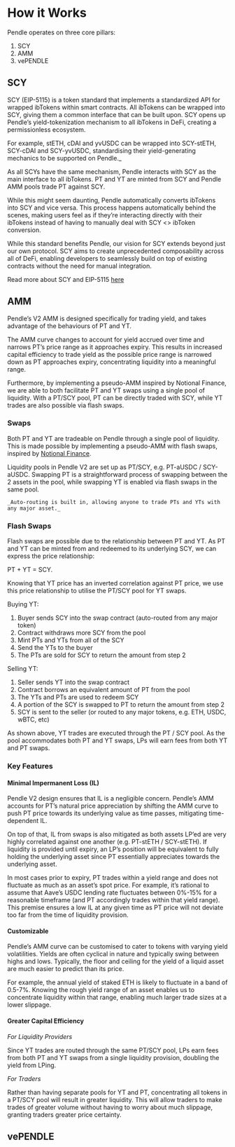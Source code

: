 
# How it Works

Pendle operates on three core pillars:

1. SCY
2. AMM
3. vePENDLE

## SCY

<!-- <p id="gdcalert8" ><span style="color: red; font-weight: bold">>>>>>  gd2md-html alert: inline image link here (to images/image8.png). Store image on your image server and adjust path/filename/extension if necessary. </span><br>(<a href="#">Back to top</a>)(<a href="#gdcalert9">Next alert</a>)<br><span style="color: red; font-weight: bold">>>>>> </span></p>

![alt_text](images/image8.png "image_tooltip") -->

SCY (EIP-5115) is a token standard that implements a standardized API for wrapped ibTokens within smart contracts. All ibTokens can be wrapped into SCY, giving them a common interface that can be built upon. SCY opens up Pendle’s yield-tokenization mechanism to all ibTokens in DeFi, creating a permissionless ecosystem.

For example, stETH, cDAI and yvUSDC can be wrapped into SCY-stETH, SCY-cDAI and SCY-yvUSDC, standardising their yield-generating mechanics to be supported on Pendle._

As all SCYs have the same mechanism, Pendle interacts with SCY as the main interface to all ibTokens. PT and YT are minted from SCY and Pendle AMM pools trade PT against SCY.

While this might seem daunting, Pendle automatically converts ibTokens into SCY and vice versa. This process happens automatically behind the scenes, making users feel as if they’re interacting directly with their ibTokens instead of having to manually deal with SCY &lt;> ibToken conversion.

While this standard benefits Pendle, our vision for SCY extends beyond just our own protocol. SCY aims to create unprecedented composability across all of DeFi, enabling developers to seamlessly build on top of existing contracts without the need for manual integration.

Read more about SCY and EIP-5115 [here](https://ethereum-magicians.org/t/eip-5115-super-composable-yield-token/9423)

## AMM

Pendle’s V2 AMM is designed specifically for trading yield, and takes advantage of the behaviours of PT and YT.

The AMM curve changes to account for yield accrued over time and narrows PT’s price range as it approaches expiry. This results in increased capital efficiency to trade yield as the possible price range is narrowed down as PT approaches expiry, concentrating liquidity into a meaningful range.

Furthermore, by implementing a pseudo-AMM inspired by Notional Finance, we are able to both facilitate PT and YT swaps using a single pool of liquidity. With a PT/SCY pool, PT can be directly traded with SCY, while YT trades are also possible via flash swaps.

### Swaps

Both PT and YT are tradeable on Pendle through a single pool of liquidity. This is made possible by implementing a pseudo-AMM with flash swaps, inspired by [Notional Finance](https://notional.finance/).  

Liquidity pools in Pendle V2 are set up as PT/SCY, e.g. PT-aUSDC / SCY-aUSDC. Swapping PT is a straightforward process of swapping between the 2 assets in the pool, while swapping YT is enabled via flash swaps in the same pool.

    _Auto-routing is built in, allowing anyone to trade PTs and YTs with any major asset._

### Flash Swaps

Flash swaps are possible due to the relationship between PT and YT. As PT and YT can be minted from and redeemed to its underlying SCY, we can express the price relationship:

PT + YT = SCY.

Knowing that YT price has an inverted correlation against PT price, we use this price relationship to utilise the PT/SCY pool for YT swaps.

Buying YT:

1. Buyer sends SCY into the swap contract (auto-routed from any major token)
2. Contract withdraws more SCY from the pool
3. Mint PTs and YTs from all of the SCY
4. Send the YTs to the buyer
5. The PTs are sold for SCY to return the amount from step 2

<!-- <p id="gdcalert9" ><span style="color: red; font-weight: bold">>>>>>  gd2md-html alert: inline image link here (to images/image9.png). Store image on your image server and adjust path/filename/extension if necessary. </span><br>(<a href="#">Back to top</a>)(<a href="#gdcalert10">Next alert</a>)<br><span style="color: red; font-weight: bold">>>>>> </span></p>

![alt_text](images/image9.png "image_tooltip") -->

Selling YT:

1. Seller sends YT into the swap contract
2. Contract borrows an equivalent amount of PT from the pool
3. The YTs and PTs are used to redeem SCY
4. A portion of the SCY is swapped to PT to return the amount from step 2
5. SCY is sent to the seller (or routed to any major tokens, e.g. ETH, USDC, wBTC, etc)

<!-- <p id="gdcalert10" ><span style="color: red; font-weight: bold">>>>>>  gd2md-html alert: inline image link here (to images/image10.png). Store image on your image server and adjust path/filename/extension if necessary. </span><br>(<a href="#">Back to top</a>)(<a href="#gdcalert11">Next alert</a>)<br><span style="color: red; font-weight: bold">>>>>> </span></p>

![alt_text](images/image10.png "image_tooltip") -->

As shown above, YT trades are executed through the PT / SCY pool. As the pool accommodates both PT and YT swaps, LPs will earn fees from both YT and PT swaps.

### Key Features

#### Minimal Impermanent Loss (IL)

Pendle V2 design ensures that IL is a negligible concern. Pendle’s AMM accounts for PT’s natural price appreciation by shifting the AMM curve to push PT price towards its underlying value as time passes, mitigating time-dependent IL.

On top of that, IL from swaps is also mitigated as both assets LP’ed are very highly correlated against one another (e.g. PT-stETH / SCY-stETH). If liquidity is provided until expiry, an LP’s position will be equivalent to fully holding the underlying asset since PT essentially appreciates towards the underlying asset.

In most cases prior to expiry, PT trades within a yield range and does not fluctuate as much as an asset’s spot price. For example, it’s rational to assume that Aave’s USDC lending rate fluctuates between 0%-15% for a reasonable timeframe (and PT accordingly trades within that yield range). This premise ensures a low IL at any given time as PT price will not deviate too far from the time of liquidity provision.

#### Customizable

<!-- <p id="gdcalert11" ><span style="color: red; font-weight: bold">>>>>>  gd2md-html alert: inline image link here (to images/image11.png). Store image on your image server and adjust path/filename/extension if necessary. </span><br>(<a href="#">Back to top</a>)(<a href="#gdcalert12">Next alert</a>)<br><span style="color: red; font-weight: bold">>>>>> </span></p>

![alt_text](images/image11.png "image_tooltip") -->

Pendle’s AMM curve can be customised to cater to tokens with varying yield volatilities. Yields are often cyclical in nature and typically swing between highs and lows. Typically, the floor and ceiling for the yield of a liquid asset are much easier to predict than its price.

For example, the annual yield of staked ETH is likely to fluctuate in a band of 0.5-7%. Knowing the rough yield range of an asset enables us to concentrate liquidity within that range, enabling much larger trade sizes at a lower slippage.

#### Greater Capital Efficiency

_For Liquidity Providers_

Since YT trades are routed through the same PT/SCY pool, LPs earn fees from both PT and YT swaps from a single liquidity provision, doubling the yield from LPing.

_For Traders_

Rather than having separate pools for YT and PT, concentrating all tokens in a PT/SCY pool will result in greater liquidity. This will allow traders to make trades of greater volume without having to worry about much slippage, granting traders greater price certainty.

## vePENDLE
